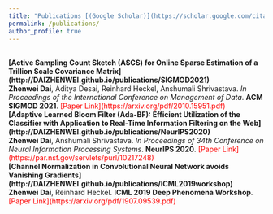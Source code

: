 ```yaml
---
title: "Publications [(Google Scholar)](https://scholar.google.com/citations?user=f73pQXsAAAAJ&hl=en&oi=ao)"
permalink: /publications/
author_profile: true
---
```


<br>
<b>[Active Sampling Count Sketch (ASCS) for Online Sparse Estimation of a Trillion Scale Covariance Matrix](http://DAIZHENWEI.github.io/publications/SIGMOD2021)</b> <br> 
<b>Zhenwei Dai</b>,  Aditya Desai, Reinhard Heckel, Anshumali Shrivastava.
<i>In Proceedings of the International Conference on Management of Data</i>. <b>ACM SIGMOD 2021</b>.  <span style="color:red"> [Paper Link](https://arxiv.org/pdf/2010.15951.pdf)</span>

<br>
<b>[Adaptive Learned Bloom Filter (Ada-BF): Efficient Utilization of the Classifier with Application to Real-Time Information Filtering on the Web](http://DAIZHENWEI.github.io/publications/NeurIPS2020)</b> <br> 
<b>Zhenwei Dai</b>, Anshumali Shrivastava.
<i>In Proceedings of 34th Conference on Neural Information Processing Systems</i>. <b>NeurIPS 2020</b>.  <span style="color:red"> [Paper Link](https://par.nsf.gov/servlets/purl/10217248)</span>

<br>
<b>[Channel Normalization in Convolutional Neural Network avoids Vanishing Gradients](http://DAIZHENWEI.github.io/publications/ICML2019workshop)</b> <br> 
<b>Zhenwei Dai</b>, Reinhard Heckel.
<b>ICML 2019 Deep Phenomena Workshop</b>.  <span style="color:red">[Paper Link](https://arxiv.org/pdf/1907.09539.pdf)</span>